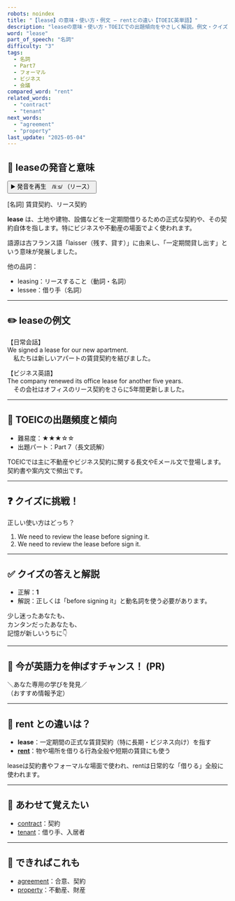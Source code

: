 ```yaml
---
robots: noindex
title: "【lease】の意味・使い方・例文 ― rentとの違い【TOEIC英単語】"
description: "leaseの意味・使い方・TOEICでの出題傾向をやさしく解説。例文・クイズ付きでrentとの違いもわかりやすく学べます。"
word: "lease"
part_of_speech: "名詞"
difficulty: "3"
tags:
  - 名詞
  - Part7
  - フォーマル
  - ビジネス
  - 会議
compared_word: "rent"
related_words:
  - "contract"
  - "tenant"
next_words:
  - "agreement"
  - "property"
last_update: "2025-05-04"
---
```


## 🔰 leaseの発音と意味

<button class="play-audio" onclick="playTTS('lease')">
  <span class="play-audio-main">
    ▶️ 発音を再生　/liːs/
  </span>
  <span class="play-audio-sub">
    （リース）
  </span>
</button>

[名詞] 賃貸契約、リース契約

**lease** は、土地や建物、設備などを一定期間借りるための正式な契約や、その契約自体を指します。特にビジネスや不動産の場面でよく使われます。

語源は古フランス語「laisser（残す、貸す）」に由来し、「一定期間貸し出す」という意味が発展しました。

他の品詞：  
- leasing：リースすること（動詞・名詞）
- lessee：借り手（名詞）

---

## ✏️ leaseの例文

【日常会話】  
We signed a lease for our new apartment.  
　私たちは新しいアパートの賃貸契約を結びました。

【ビジネス英語】  
The company renewed its office lease for another five years.  
　その会社はオフィスのリース契約をさらに5年間更新しました。

---

## 🎯 TOEICの出題頻度と傾向

- 難易度：★★★☆☆
- 出題パート：Part 7（長文読解）

TOEICでは主に不動産やビジネス契約に関する長文やEメール文で登場します。契約書や案内文で頻出です。

---

## ❓ クイズに挑戦！

正しい使い方はどっち？

1. We need to review the lease before signing it.  
2. We need to review the lease before sign it.

---

## ✅ クイズの答えと解説

- 正解：**1**
- 解説：正しくは「before signing it」と動名詞を使う必要があります。

少し迷ったあなたも、  
カンタンだったあなたも、  
記憶が新しいうちに👇️

---

## 🚀 今が英語力を伸ばすチャンス！ (PR)

<div class="info-center">
＼あなた専用の学びを発見／<br>  
（おすすめ情報予定）
</div>

---

## 🤔  rent との違いは？

- **lease**：一定期間の正式な賃貸契約（特に長期・ビジネス向け）を指す
- **[rent](/rent)**：物や場所を借りる行為全般や短期の賃貸にも使う

leaseは契約書やフォーマルな場面で使われ、rentは日常的な「借りる」全般に使われます。

---

## 🧩 あわせて覚えたい

- [contract](/contract)：契約
- [tenant](/tenant)：借り手、入居者

---

## 📖 できればこれも

- [agreement](/agreement)：合意、契約
- [property](/property)：不動産、財産

<!-- cvid: aid45_bid22 -->
